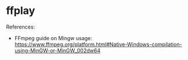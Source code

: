 # ffplay

References:

- FFmpeg guide on Mingw usage: <https://www.ffmpeg.org/platform.html#Native-Windows-compilation-using-MinGW-or-MinGW_002dw64>
